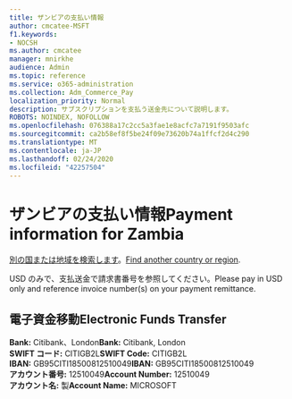 ```yaml
---
title: ザンビアの支払い情報
author: cmcatee-MSFT
f1.keywords:
- NOCSH
ms.author: cmcatee
manager: mnirkhe
audience: Admin
ms.topic: reference
ms.service: o365-administration
ms.collection: Adm_Commerce_Pay
localization_priority: Normal
description: サブスクリプションを支払う送金先について説明します。
ROBOTS: NOINDEX, NOFOLLOW
ms.openlocfilehash: 076388a17c2cc5a3fae1e8acfc7a7191f9503afc
ms.sourcegitcommit: ca2b58ef8f5be24f09e73620b74a1ffcf2d4c290
ms.translationtype: MT
ms.contentlocale: ja-JP
ms.lasthandoff: 02/24/2020
ms.locfileid: "42257504"
---
```

# <a name="payment-information-for-zambia"></a><span data-ttu-id="f6089-103">ザンビアの支払い情報</span><span class="sxs-lookup"><span data-stu-id="f6089-103">Payment information for Zambia</span></span>

<span data-ttu-id="f6089-104">[別の国または地域を検索します](../billing-and-payments/pay-for-your-subscription.md)。</span><span class="sxs-lookup"><span data-stu-id="f6089-104">[Find another country or region](../billing-and-payments/pay-for-your-subscription.md).</span></span>

<span data-ttu-id="f6089-105">USD のみで、支払送金で請求書番号を参照してください。</span><span class="sxs-lookup"><span data-stu-id="f6089-105">Please pay in USD only and reference invoice number(s) on your payment remittance.</span></span>  

## <a name="electronic-funds-transfer"></a><span data-ttu-id="f6089-106">電子資金移動</span><span class="sxs-lookup"><span data-stu-id="f6089-106">Electronic Funds Transfer</span></span>

<span data-ttu-id="f6089-107">**Bank:** Citibank、London</span><span class="sxs-lookup"><span data-stu-id="f6089-107">**Bank:** Citibank, London</span></span>  
<span data-ttu-id="f6089-108">**SWIFT コード:** CITIGB2L</span><span class="sxs-lookup"><span data-stu-id="f6089-108">**SWIFT Code:** CITIGB2L</span></span>  
<span data-ttu-id="f6089-109">**IBAN:** GB95CITI18500812510049</span><span class="sxs-lookup"><span data-stu-id="f6089-109">**IBAN:** GB95CITI18500812510049</span></span>  
<span data-ttu-id="f6089-110">**アカウント番号:** 12510049</span><span class="sxs-lookup"><span data-stu-id="f6089-110">**Account Number:** 12510049</span></span>  
<span data-ttu-id="f6089-111">**アカウント名:** 製</span><span class="sxs-lookup"><span data-stu-id="f6089-111">**Account Name:** MICROSOFT</span></span>  